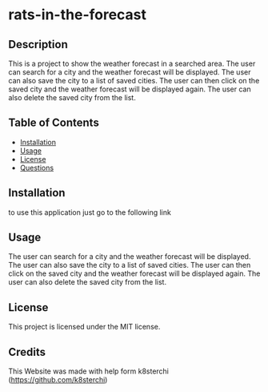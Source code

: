 # rats-in-the-forecast

## Description
This is a project to show the weather forecast in a searched area. The user can search for a city and the weather forecast will be displayed. The user can also save the city to a list of saved cities. The user can then click on the saved city and the weather forecast will be displayed again. The user can also delete the saved city from the list.

## Table of Contents
* [Installation](#installation)
* [Usage](#usage)
* [License](#license)
* [Questions](#questions)

## Installation
to use this application just go to the following link


## Usage
 The user can search for a city and the weather forecast will be displayed. The user can also save the city to a list of saved cities. The user can then click on the saved city and the weather forecast will be displayed again. The user can also delete the saved city from the list.

## License
This project is licensed under the MIT license.

## Credits
This Website was made with help form k8sterchi (https://github.com/k8sterchi)

